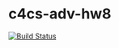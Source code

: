 # c4cs-adv-hw8
[![Build Status](https://travis-ci.org/conwitt/c4cs-adv-hw8.svg?branch=master)](https://travis-ci.org/conwitt/c4cs-adv-hw8)
